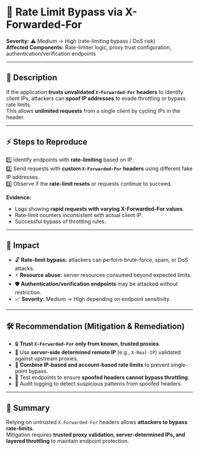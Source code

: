 # 🐞 Rate Limit Bypass via X-Forwarded-For

**Severity:** ⚠️ Medium → High (rate-limiting bypass / DoS risk)  
**Affected Components:** Rate-limiter logic, proxy trust configuration, authentication/verification endpoints

---

## 📖 Description  
If the application **trusts unvalidated `X-Forwarded-For` headers** to identify client IPs, attackers can **spoof IP addresses** to evade throttling or bypass rate limits.  
This allows **unlimited requests** from a single client by cycling IPs in the header.

---

## ⚡ Steps to Reproduce  
1️⃣ Identify endpoints with **rate-limiting** based on IP.  
2️⃣ Send requests with **custom `X-Forwarded-For` headers** using different fake IP addresses.  
3️⃣ Observe if the **rate-limit resets** or requests continue to succeed.  

**Evidence:**  
- Logs showing **rapid requests with varying X-Forwarded-For values**.  
- Rate-limit counters inconsistent with actual client IP.  
- Successful bypass of throttling rules.

---

## 🎯 Impact  
- 🔓 **Rate-limit bypass:** attackers can perform brute-force, spam, or DoS attacks.  
- ⚡ **Resource abuse:** server resources consumed beyond expected limits.  
- 🛡️ **Authentication/verification endpoints** may be attacked without restriction.  
- 📈 **Severity:** Medium → High depending on endpoint sensitivity.

---

## 🛠️ Recommendation (Mitigation & Remediation)  
- 🔒 **Trust `X-Forwarded-For` only from known, trusted proxies**.  
- 🧾 Use **server-side determined remote IP** (e.g., `X-Real-IP`) validated against upstream proxies.  
- 🔄 **Combine IP-based and account-based rate limits** to prevent single-point bypass.  
- 🧪 Test endpoints to ensure **spoofed headers cannot bypass throttling**.  
- 📄 Audit logging to detect suspicious patterns from spoofed headers.

---

## 📝 Summary  
Relying on untrusted `X-Forwarded-For` headers allows **attackers to bypass rate-limits**.  
Mitigation requires **trusted proxy validation, server-determined IPs, and layered throttling** to maintain endpoint protection.
